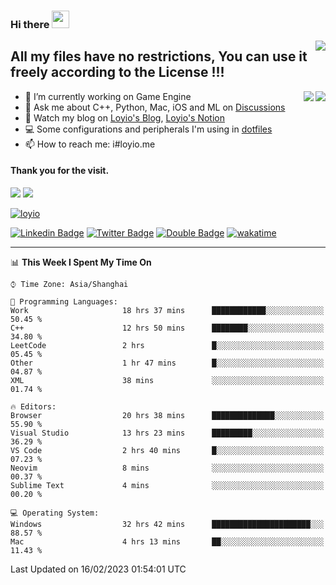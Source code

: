 <h3 align="left">Hi there <img src="https://media.giphy.com/media/hvRJCLFzcasrR4ia7z/giphy.gif" width="28"></h3>
<a align="right" href="https://github.com/loyio/loyio/blob/master/STAR/README.md"><img align="right" src="https://img.shields.io/badge/LOYIO-STAR-green" /></a>

## All my files have no restrictions, You can use it freely according to the License !!!

<a href="https://github.com/loyio#gh-light-mode-only">
     <img align="right"  src="https://loy-readme.vercel.app/api/top-langs/?username=loyio&langs_count=6&hide=css,html,jupyter%20notebook" />
</a>

<a href="https://github.com/loyio#gh-dark-mode-only">
  <img align="right"  src="https://loy-readme.vercel.app/api/top-langs/?username=loyio&langs_count=6&theme=slateorange&hide=css,html,jupyter%20notebook" />
</a>



- 🔭 I’m currently working on Game Engine
- 💬 Ask me about C++, Python, Mac, iOS and ML on [Discussions](https://github.com/loyio/blog/discussions)
- 📔 Watch my blog on [Loyio's Blog](https://loyio.me), [Loyio's Notion](https://loyio.notion.site/loyio/Loyio-s-Dashboard-2f56bd29222a445ea9d9e8802a1ac83b)
- 💻 Some configurations and peripherals I'm using in [dotfiles](https://github.com/loyio/dotfiles)
- 📫 How to reach me: i#loyio.me


#### Thank you for the visit.
<img src="http://profile-counter.glitch.me/loyio/count.svg" />

<img src="https://loy-readme.vercel.app/api?username=loyio&show_icons=true&hide=stars&include_all_commits=true&hide_title=true&theme=slateorange" />

     

[![loyio](https://github-profile-trophy.vercel.app/?username=loyio&theme=onedark&column=4)](https://github.com/loyio)

[![Linkedin Badge](https://img.shields.io/badge/-@loyio-0077b5?style=flat-square&logo=Linkedin&logoColor=white&labelColor=0077b5&link=https://www.linkedin.com/in/loyio-hex-363172158/)](https://www.linkedin.com/in/loyio-hex-363172158/)
[![Twitter Badge](https://img.shields.io/badge/-@loyiome-1ca0f1?style=flat-square&labelColor=1ca0f1&logo=twitter&logoColor=white&link=https://twitter.com/loyiome)](https://twitter.com/loyiome)
[![Double Badge](https://img.shields.io/badge/@loyio-007722?style=flat&logo=Douban&logoColor=white)](https://www.douban.com/people/susmote)
[![wakatime](https://wakatime.com/badge/user/c0ddc104-5a20-41d1-ab9a-c4d9ea20a4d9.svg)](https://wakatime.com/@c0ddc104-5a20-41d1-ab9a-c4d9ea20a4d9)

-------
<!--START_SECTION:waka-->
📊 **This Week I Spent My Time On** 

```text
⌚︎ Time Zone: Asia/Shanghai

💬 Programming Languages: 
Work                     18 hrs 37 mins      ████████████░░░░░░░░░░░░░   50.45 % 
C++                      12 hrs 50 mins      ████████░░░░░░░░░░░░░░░░░   34.80 % 
LeetCode                 2 hrs               █░░░░░░░░░░░░░░░░░░░░░░░░   05.45 % 
Other                    1 hr 47 mins        █░░░░░░░░░░░░░░░░░░░░░░░░   04.87 % 
XML                      38 mins             ░░░░░░░░░░░░░░░░░░░░░░░░░   01.74 % 

🔥 Editors: 
Browser                  20 hrs 38 mins      ██████████████░░░░░░░░░░░   55.90 % 
Visual Studio            13 hrs 23 mins      █████████░░░░░░░░░░░░░░░░   36.29 % 
VS Code                  2 hrs 40 mins       █░░░░░░░░░░░░░░░░░░░░░░░░   07.23 % 
Neovim                   8 mins              ░░░░░░░░░░░░░░░░░░░░░░░░░   00.37 % 
Sublime Text             4 mins              ░░░░░░░░░░░░░░░░░░░░░░░░░   00.20 % 

💻 Operating System: 
Windows                  32 hrs 42 mins      ██████████████████████░░░   88.57 % 
Mac                      4 hrs 13 mins       ██░░░░░░░░░░░░░░░░░░░░░░░   11.43 % 

```


 Last Updated on 16/02/2023 01:54:01 UTC
<!--END_SECTION:waka-->
